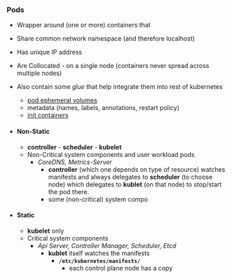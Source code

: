 
### Pods
- Wrapper around (one or more) containers that 
- Share common network namespace (and therefore localhost)
- Has unique IP address 
- Are Collocated - on a single node (containers never spread across multiple nodes)
- Also contain some _glue_ that help integrate them into rest of kubernetes 
    - [pod ephemeral volumes](../../resource/storage/volumes/2_pod-ephemeral.md)
    - metadata (names, labels, annotations, restart policy)
    - [init containers](../../resource//pod/lifecycle.md)


- #### Non-Static
    - **controller** - **scheduler** - **kubelet** 
    - Non-Critical system components and user workload pods
        - _CoreDNS, Metrics-Server_
            - **controller** (which one depends on type of resource) watches manifests and always delegates to **scheduler** (to choose node) which delegates to **kublet** (on that node) to stop/start the pod there.
            - some (non-critical) system compo

- #### Static
    -  **kubelet** only
    - Critical system components
        - _Api Server, Controller Manager, Scheduler, Etcd_
            - **kublet** itself watches the manifests 
                - **`/etc/kubernetes/manifests/`** 
                    - each control plane node has a copy





